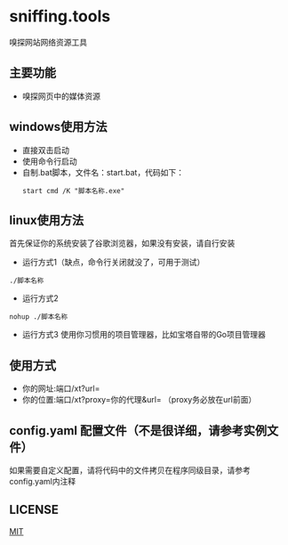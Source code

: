 # sniffing.tools
嗅探网站网络资源工具

## 主要功能
* 嗅探网页中的媒体资源

## windows使用方法
- 直接双击启动
- 使用命令行启动
- 自制.bat脚本，文件名：start.bat，代码如下：
  ```
  start cmd /K "脚本名称.exe"
  ```

## linux使用方法
首先保证你的系统安装了谷歌浏览器，如果没有安装，请自行安装
- 运行方式1（缺点，命令行关闭就没了，可用于测试）
```
./脚本名称
```
- 运行方式2
```
nohup ./脚本名称
```
- 运行方式3
使用你习惯用的项目管理器，比如宝塔自带的Go项目管理器

## 使用方式
- 你的网址:端口/xt?url=
- 你的位置:端口/xt?proxy=你的代理&url= （proxy务必放在url前面）

## config.yaml 配置文件（不是很详细，请参考实例文件）
如果需要自定义配置，请将代码中的文件拷贝在程序同级目录，请参考config.yaml内注释

## LICENSE

[MIT](https://opensource.org/license/mit/)
